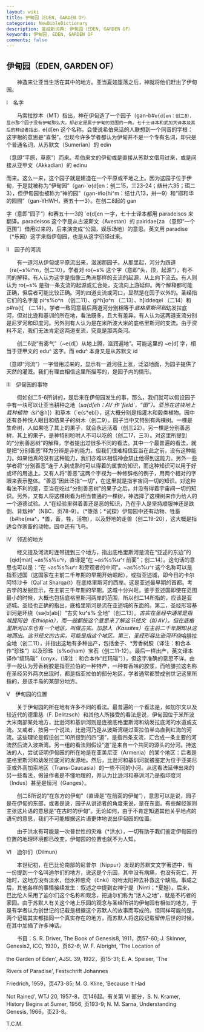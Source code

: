 ```yaml
---
layout: wiki
title: 伊甸园（EDEN, GARDEN OF）
categories: NewBibleDictionary
description: 圣经新词典: 伊甸园（EDEN, GARDEN OF）
keywords: 伊甸园, EDEN, GARDEN OF
comments: false
---
```


## 伊甸园（EDEN, GARDEN OF）

　　神造来让亚当生活在其中的地方。亚当夏娃堕落之后，神就将他们赶出了伊甸园。

Ⅰ　名字

　　马索拉抄本（MT）指出，神在伊甸造了一个园子（gan-b#`e{d[en：创二8），显示那个园子没有伊甸那么大，却必定是属于伊甸的范围的一角。七十士译本和武加大译本及其后的释经者指出，`e{d[en 这个名称，会使说希伯来话的人联想到一个同音的字根：这字根的意思是“喜悦”。但现今许多学者都认为伊甸并不是一个专有名词，却只是个普通名词，从苏默文（Sumerian）的 edin

（意即“平原，草原”）而来。希伯来文的伊甸或是直接从苏默文借用过来，或是间接从亚甲文（Akkadian）的 edinu

而来。这么一来，这个园子就是建造在一个平原或平地之上。因为这园子位于伊甸，于是就被称为“伊甸园”（gan-`e{d[en：创二15，三23-24；结卅六35；珥二3），但伊甸园也被称为“神的园”（gan-#lo{hi^m：结廿八13，卅一9）和“耶和华的园囿”（gan-YHWH，赛五十一3）。在创二8起的 gan

字（意即“园子”）和赛五十一3的 `e{d[en 一字，七十士译本都用 paradeisos 来翻译。paradeisos 这个字是从古波斯文（Avestan）的 pairidae{za （意即“一个范围”）借用过来的，后来演变成“公园，娱乐场地）的意思。英文用 paradise （*乐园）这字来指伊甸园，也是从这字衍绎过来。

Ⅱ　园子的河流

　　有一道河从伊甸或平原流出来，滋润那园子。从那里起，河分为四道（ra{~s%i^m，创二10）。学者对 ro{~s% 这个字（意即“头，顶，起源”），有不同的解释。有人认为这字是指像三角洲那样的支流的起源，从上向下流去。有人则认为 ro{~s% 是指一条支流的起源或汇合处，支流向上游延伸。两个解释都可能正确，但后者可能比较正确。河的四道支流或河口，显然是在园子以外的。圣经指它们的名字是 pi^s%o^n （创二11）、gi^h]o^n （二13）、h]iddeqel （二14）和 p#ra{t[ （二14）。学者一致同意最后两道河分别相等于*底格里斯河和*幼发拉底河，但对比逊和基训的所在地，看法既多，且大有差异。有人认为这两道支流分别是尼罗河和印度河。另外则有人认为是在米所波大米的底格里斯河的支流。由于资料不足，我们无法肯定这两道支流，究竟是那两条河。

　　创二6说“有雾气”（~e{d[）从地上腾，滋润遍地”。可能这里的 ~e{d[ 字，相当于亚甲文的 edu^ 这字。而 edu^ 本身又是从苏默文 id

（意即“河流”）一字借用过来的，显示有一道河往上涨，泛溢地面，为园子提供了天然的灌溉。我们有理由相信这里所描写的，是园子内的情形。

Ⅲ　伊甸园的事物

　　假如创二5-6所讲的，是后来在伊甸园发生的事，那么，我们就可以假设园子中有一块可以让亚当耕种之地（s*a{d[eh：AV 作 'field'，“田”）。亚当在这块地上栽种植物（s*i^@h]）和草本（`e{s*eb[），这大概分别是指灌木和榖类植物。园中还有各种悦人眼目和结果子的树木（创二9）。园子当中又特别有两棵树。一棵是生命树，人如果吃了其上的果子，就会永远活着（创三22）。另一棵是分别善恶树，其上的果子，是神特别吩咐人不可以吃的（创二17，三3）。对这里所提到的“分别善恶树”的解释，学者提出过很多不同的看法。其中一个最普遍的看法，就是把“分别善恶”释为分辨是非的能力。但我们很难相信亚当在此之前，没有这种能力。如果他真的没有这种能力，我们亦难以相信神会禁止他得到这能力。另外一些学者将“分别善恶”连于人到成熟时可以得着的属世的知识，而这种知识可以用于好或坏的用途上。又有人将“善恶”这两个字视为一种修辞格的例子，用两个相对的字眼来表示整体。“善恶”因此泛指“一切”，在这里就是指宇宙间一切的知识。对这种看法不利的是，亚当在吃过“分别善恶树”的果子之后，并没有得着宇宙间一切的知识。另外，又有人将这棵树看为相当普通的一棵树，神选择了这棵树来作为给人的一个道德试验。人“在经验里得着善还是恶的知识，乃在乎人是坚持顺服神还是跌倒、背叛神”（NBC，页78-9）。（*堕落；*试探）伊甸园中还有动物、牲畜（b#he{ma^，*兽，畜，牲，活物），以及野地的走兽（创二19-20），这大概是指适合作家畜的动物。园中还有飞鸟。

Ⅳ　邻近的地方

　　经文提及河流时连带提到三个地方，指出底格里斯河是流在“亚述的东边”的（qid[mat[ ~as%s%u^r，直译是“在 ~as%s%u^r 前面”；创二14）。这句话的意思也可以是：“在 ~as%s%u^r 和旁观者的中间”。~as%s%u^r 这个名称可以是指亚述国（这国家在主前二千年期的早期开始崛起），或指亚述城，即今日的卡尔阿特沙卡（Qal`at Sharqa{t）在底格里斯河的西岸。这是亚述最早期的首都。考古学的发掘显示，在主前三千年期的早期，这城十分兴旺。鉴于亚述国即使在范围最小的时候，大概也包括底格里斯河两岸的范围，所以创二14所指的，应该是亚述城。圣经也正确的指出，底格里斯河是流在亚述城的东面的。第二，圣经形容基训河是环绕（sa{b[ab[）“古实 ku^s% 全地”（创二13）。*古实在圣经中通常是指埃提阿伯（Ethiopia），而一般都按这个意思来了解这节经文（如 AV）。但在底格里斯河以东也有一个地区，叫做古实。加瑟人（Kassites）在主前二千年期即从这地而出。这节经文的古实，可能是指这个地区。第三，圣经形容比逊河环绕*哈腓拉全地（创二11），并指出这地有多种出产，包括金子、*芳香树胶〔译注：和合本作“珍珠”〕以及珍珠（s%o{ham）宝石（创二11-12）。最后一样出产，英文译本译作“缟玛瑙”（onyx，〔译注：和合本作“红玛瑙”〕），但这字准确的意思不详。由于一般认为芳香树胶是指亚拉伯的一种特产，一种有香味的胶浆，而哈腓拉这名称在圣经另外两次出现时，都是指亚拉伯的部分地区，学者通常都赞成创世记这里所指的，是该半岛的某部分地方。

Ⅴ　伊甸园的位置

　　关于伊甸园的所在地有许多不同的看法。最普遍的一个看法是，如加尔文以及较近代的德里慈（F. Delitzsch）和其他人所接受的看法是说，伊甸园位于米所波大米南部某处地方，比逊河和基训河则是连接底格里斯河和幼发拉底河的水道或支流。又或者，按另一个说法，比逊河乃是从波斯湾绕过亚拉伯半岛直到红海的河流。这些理论是假设创二10所提到的四“道”，是指四条支流，汇合成一条主要的河流然后流入波斯湾。另一组的看法则假设“道”是来自一个共同的源头的分河。持这法的人，尝试证明伊甸园的所在地是在亚美尼亚（Armenia）的某个地区：后者是底格里斯河和幼发拉底河的发源地。然后，比逊河和基训河就被鉴定为位于亚美尼亚或外高加索地区（Trans-Caucasia）的一些不同的小河。从这看法延伸出来的另一些看法，假设作者是不懂地理的，并认为比逊河和基训河乃是指印度河（Indus）甚至是恒河（Ganges）。

　　创二8所说的“在东方的伊甸”（直译是“在前面的伊甸”），意思可以是说，园子是在伊甸的东部，或者是说，园子从讲述者的角度来说，是在东面。有些解经家则主张这片语的意思是“在古时的伊甸”。无论如何，由于不肯定知道其他关乎地点的语句的意思，我们不可能根据这片语更体地说出伊甸园的位置。

　　由于洪水有可能是一次普世性的灾难（*洪水），一切有助于我们鉴定伊甸园的位置的地理环境都已改变，伊甸园的位置也就不为人知。

Ⅵ　迪尔们（Dilmun）

　　本世纪初，在巴比伦南部的尼普尔（Nippur）发现的苏默文文学著述中，有一份提到一个名叫迪尔们的地方，说这是个乐园，其中没有病痛，也没有死亡，开始时，这地方没有淡水，但水神恩奇（Enki）吩咐太阳神去补救这个缺陷。事成之后，其他各样的事情接续发生：叙述之中提到女神宁提（Ninti；*夏娃）。后来，巴比伦人采用了迪尔们这个名称和观念，把迪尔们称为“活人之地”，就是不朽者的家园。由于苏默人有关这个地上乐园的观念与圣经所讲的伊甸园有相似的地方，于是有学者认为创世记的记载是根据这个苏默人的故事而写成的。但同样可能的是，两个记载其实都指同一个真实存在的地方，而苏默人将这段记载留传后世的时候，在其中加插了许多神话。

　　书目：S. R. Driver, The Book of Genesis8, 1911，页57-60; J. Skinner, Genesis2, ICC, 1930，页62-6; W. F. Albright, 'The Location of

the Garden of Eden', AJSL 39, 1922，页15-31; E. A. Speiser, 'The

Rivers of Paradise', Festschrift Johannes

Friedrich, 1959，页473-85; M. G. Kline, 'Because It Had

Not Rained', WTJ 20, 1957-8，页146起。有关第 VI 部分，S. N. Kramer, History Begins at Sumer, 1956, 页193-9; N. M. Sarna, Understanding Genesis, 1966，页23-8。

T.C.M.








